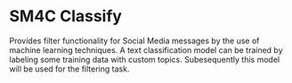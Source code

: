 # SM4C Classify
Provides filter functionality for Social Media messages by the use of machine learning techniques. A text classification model can be trained by labeling some training data with custom topics. Subesequently this model will be used for the filtering task.
